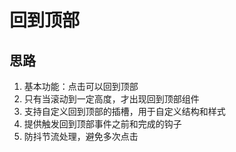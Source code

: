 # 回到顶部

## 思路

1. 基本功能：点击可以回到顶部
1. 只有当滚动到一定高度，才出现回到顶部组件
1. 支持自定义回到顶部的插槽，用于自定义结构和样式
1. 提供触发回到顶部事件之前和完成的钩子
1. 防抖节流处理，避免多次点击